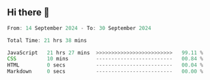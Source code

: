 ## Hi there 👋
<!--START_SECTION:Muni-->

```Javascript
From: 14 September 2024 - To: 30 September 2024

Total Time: 21 hrs 38 mins

JavaScript   21 hrs 27 mins  >>>>>>>>>>>>>>>>>>>>>>>>>   99.11 %
CSS          10 mins         -------------------------   00.84 %
HTML         0 secs          -------------------------   00.04 %
Markdown     0 secs          -------------------------   00.00 %
```

<!--END_SECTION:Muni-->
